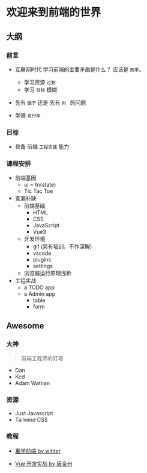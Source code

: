 # 欢迎来到前端的世界

## 大纲

### 前言

- 互联网时代 学习前端的主要矛盾是什么？ 应该是 `效率`。

  - 学习资源 `过剩`
  - 学习 `目标` 模糊

- 先有 `锯子` 还是 先有 `树 ` 的问题

- 学骑 `自行车`

### 目标

- 具备 前端 `工程实践` 能力

### 课程安排

- 前端基因
  - ui = fn(state)
  - Tic Tac Toe
- 查漏补缺
  - 前端基础
    - HTML
    - CSS
    - JavaScript
    - Vue3
  - 开发环境
    - git (另有培训，不作深解)
    - vscode
    - plugins
    - settings
  - 浏览器运行原理浅析
- 工程实战
  - a TODO app
  - a Admin app
    - table
    - form

## Awesome

### 大神

> 前端工程师的灯塔

- Dan
- Kcd
- Adam Wathan

### 资源

- Just Javascript
- Tailwind CSS

### 教程

- [重学前端 by winter](https://time.geekbang.org/column/intro/100023201?tab=catalog)

- [Vue 开发实战 by 唐金州](https://time.geekbang.org/course/intro/100024601?tab=catalog)
